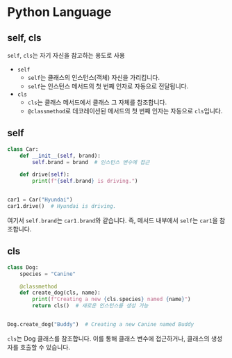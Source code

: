 # Python Language

## self, cls

`self`, `cls`는 자기 자신을 참고하는 용도로 사용

* `self`
  * `self`는 클래스의 인스턴스(객체) 자신을 가리킵니다.
  * `self`는 인스턴스 메서드의 첫 번째 인자로 자동으로 전달됩니다.
* `cls`
  * `cls`는 클래스 메서드에서 클래스 그 자체를 참조합니다.
  * `@classmethod`로 데코레이션된 메서드의 첫 번째 인자는 자동으로 `cls`입니다.

## self

```python
class Car:
    def __init__(self, brand):
        self.brand = brand  # 인스턴스 변수에 접근

    def drive(self):
        print(f"{self.brand} is driving.")


car1 = Car("Hyundai")
car1.drive()  # Hyundai is driving.
```

여기서 `self.brand`는 `car1.brand`와 같습니다. 즉, 메서드 내부에서 `self`는 `car1`을 참조합니다.


## cls

```python
class Dog:
    species = "Canine"

    @classmethod
    def create_dog(cls, name):
        print(f"Creating a new {cls.species} named {name}")
        return cls()  # 새로운 인스턴스를 생성 가능


Dog.create_dog("Buddy")  # Creating a new Canine named Buddy
```

`cls`는 Dog 클래스를 참조합니다. 이를 통해 클래스 변수에 접근하거나, 클래스의 생성자를 호출할 수 있습니다.

